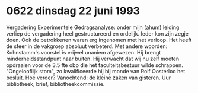 # 0622 dinsdag 22 juni 1993
Vergadering Experimentele Gedragsanalyse: onder mijn (ahum) leiding verliep de vergadering heel gestructureerd en ordelijk. Ieder kon zijn zegje doen. Ook de betrokkenen waren erg ingenomen met het verloop. Het heeft de sfeer in de vakgroep absoluut verbeterd. Met andere woorden: Kohnstamm's voorstel is vrijwel unaniem afgewezen. Hij brengt minderheidsstandpunt naar buiten. Hij verwacht dat wij  nu zelf moeten opdraaien voor de 3.5 fte obp die het faculteitsbestuur wilde schrappen. "Ongelooflijk stom", zo kwalificeerde hij bij monde van Rolf Oosterloo het besluit. Hoe verder? Vanochtend: de kleine zaken van gisteren. Uur bibliotheek, brief, bibliotheekcommissie. 